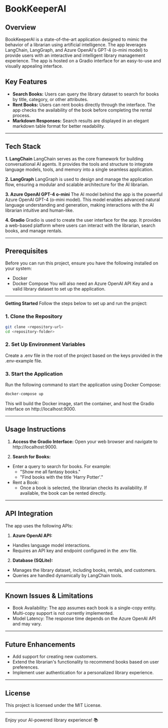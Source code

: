 # BookKeeperAI

## Overview
BookKeeperAI is a state-of-the-art application designed to mimic the behavior of a librarian using artificial intelligence. The app leverages LangChain, LangGraph, and Azure OpenAI's GPT-4 (o-mini model) to provide users with an interactive and intelligent library management experience. The app is hosted on a Gradio interface for an easy-to-use and visually appealing interface.

## Key Features
- **Search Books:** Users can query the library dataset to search for books by title, category, or other attributes.
- **Rent Books:** Users can rent books directly through the interface. The app checks the availability of the book before completing the rental process.
- **Markdown Responses:** Search results are displayed in an elegant markdown table format for better readability.

--- 

## Tech Stack

**1. LangChain**
LangChain serves as the core framework for building conversational AI agents. It provides the tools and structure to integrate language models, tools, and memory into a single seamless application.

**2. LangGraph**
LangGraph is used to design and manage the application flow, ensuring a modular and scalable architecture for the AI librarian.

**3. Azure OpenAI GPT-4 o-mini**
The AI model behind the app is the powerful Azure OpenAI GPT-4 (o-mini model). This model enables advanced natural language understanding and generation, making interactions with the AI librarian intuitive and human-like.

**4. Gradio**
Gradio is used to create the user interface for the app. It provides a web-based platform where users can interact with the librarian, search books, and manage rentals.

---

## Prerequisites
Before you can run this project, ensure you have the following installed on your system:
- Docker
- Docker Compose
You will also need an Azure OpenAI API Key and a valid library dataset to set up the application.

---

**Getting Started**
Follow the steps below to set up and run the project:

### 1. Clone the Repository
```bash
git clone <repository-url>
cd <repository-folder>
```

### 2. Set Up Environment Variables
Create a .env file in the root of the project based on the keys provided in the .env-example file.

### 3. Start the Application
Run the following command to start the application using Docker Compose:
```bash
docker-compose up
```
This will build the Docker image, start the container, and host the Gradio interface on http://localhost:9000.

---

## Usage Instructions
1. **Access the Gradio Interface:** Open your web browser and navigate to http://localhost:9000.

2. **Search for Books:**
- Enter a query to search for books. For example:
    - "Show me all fantasy books."
    - "Find books with the title 'Harry Potter'."
- Rent a Book:
    - Once a book is selected, the librarian checks its availability. If available, the book can be rented directly.

---

## API Integration
The app uses the following APIs:

1. **Azure OpenAI API:**
- Handles language model interactions.
- Requires an API key and endpoint configured in the .env file.

2. **Database (SQLite):**
- Manages the library dataset, including books, rentals, and customers.
- Queries are handled dynamically by LangChain tools.

---

## Known Issues & Limitations
- Book Availability: The app assumes each book is a single-copy entity. Multi-copy support is not currently implemented.
- Model Latency: The response time depends on the Azure OpenAI API and may vary.

---

## Future Enhancements
- Add support for creating new customers.
- Extend the librarian's functionality to recommend books based on user preferences.
- Implement user authentication for a personalized library experience.

---

## License
This project is licensed under the MIT License.

---

Enjoy your AI-powered library experience! 📚
